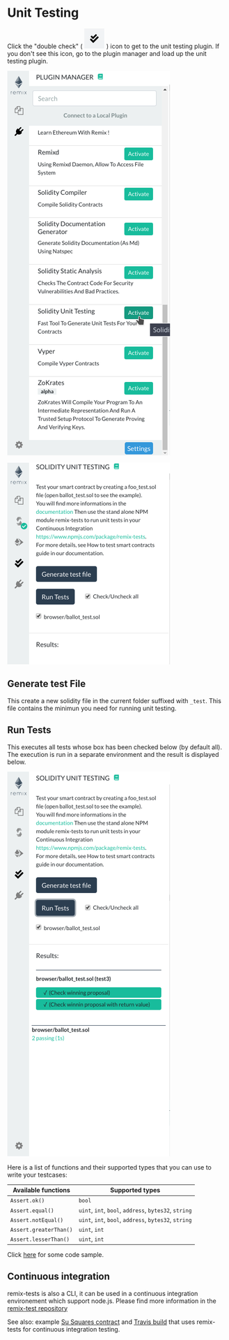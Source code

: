 Unit Testing
============

Click the "double check" (
![Double check](images/a-user-testing-icon.png)
) icon to get to the unit testing plugin.  If you don't see this icon, go to the plugin manager and load up the unit testing plugin.

![Unit Testing Section](images/a-unit-testing-from-pm.png)

![Unit Testing Section](images/a-unit-testing-feature.png)


Generate test File
------------------

This create a new solidity file in the current folder suffixed with `_test`.
This file contains the minimun you need for running unit testing.

Run Tests
---------

This executes all tests whose box has been checked below (by default all). The execution is run in a separate environment and the result is displayed below.

![Unit Testing Section](images/a-unit-testing-run-result.png)

Here is a list of functions and their supported types that you can use to write your testcases:

| Available functions    | Supported types |
| ---------------------- | --------------- |
| `Assert.ok()`          | `bool`          |
| `Assert.equal()`       | `uint`, `int`, `bool`, `address`, `bytes32`, `string`  |
| `Assert.notEqual()`    | `uint`, `int`, `bool`, `address`, `bytes32`, `string`  |
| `Assert.greaterThan()` | `uint`, `int`   |
| `Assert.lesserThan()`  | `uint`, `int`   |

Click [here](https://github.com/ethereum/remix/blob/master/remix-tests/tests/examples_4/SafeMath_test.sol) for some code sample.

Continuous integration
----------------------

remix-tests is also a CLI, it can be used in a continuous integration environement which support node.js.
Please find more information in the [remix-test repository](https://github.com/ethereum/remix/tree/master/remix-tests)

See also: example [Su Squares contract](https://github.com/su-squares/ethereum-contract/tree/e542f37d4f8f6c7b07d90a6554424268384a4186) and [Travis build](https://travis-ci.org/su-squares/ethereum-contract/builds/446186067) that uses remix-tests for continuous integration testing.
